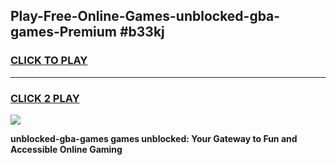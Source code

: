
## Play-Free-Online-Games-unblocked-gba-games-Premium #b33kj
<h3>
<a href="https://premium.freeplayer.one?title=unblocked-gba-games&ref=8M">CLICK TO PLAY</a></h3>
<hr>

<h3>
<a href="https://premium.freeplayer.one?title=unblocked-gba-games&ref=8M">CLICK 2 PLAY</a>
  
</h3>

<a href="https://premium.freeplayer.one?title=unblocked-gba-games&ref=8M"><img src="https://clearcache.store/games.png"></a>


**unblocked-gba-games games unblocked: Your Gateway to Fun and Accessible Online Gaming**
